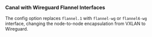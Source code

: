 ### Canal with Wireguard Flannel Interfaces

The config option replaces `flannel.1` with `flannel-wg` or `flannel6-wg` interface, changing the node-to-node encapsulation from VXLAN to Wireguard.


